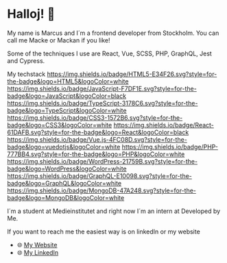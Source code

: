 # Halloj! 👋
My name is Marcus and I´m a frontend developer from Stockholm. You can call me Macke or Mackan if you like!

Some of the techniques I use are React, Vue, SCSS, PHP, GraphQL, Jest and Cypress.


My techstack
https://img.shields.io/badge/HTML5-E34F26.svg?style=for-the-badge&logo=HTML5&logoColor=white
https://img.shields.io/badge/JavaScript-F7DF1E.svg?style=for-the-badge&logo=JavaScript&logoColor=black
https://img.shields.io/badge/TypeScript-3178C6.svg?style=for-the-badge&logo=TypeScript&logoColor=white
https://img.shields.io/badge/CSS3-1572B6.svg?style=for-the-badge&logo=CSS3&logoColor=white
https://img.shields.io/badge/React-61DAFB.svg?style=for-the-badge&logo=React&logoColor=black
https://img.shields.io/badge/Vue.js-4FC08D.svg?style=for-the-badge&logo=vuedotjs&logoColor=white
https://img.shields.io/badge/PHP-777BB4.svg?style=for-the-badge&logo=PHP&logoColor=white
https://img.shields.io/badge/WordPress-21759B.svg?style=for-the-badge&logo=WordPress&logoColor=white
https://img.shields.io/badge/GraphQL-E10098.svg?style=for-the-badge&logo=GraphQL&logoColor=white
https://img.shields.io/badge/MongoDB-47A248.svg?style=for-the-badge&logo=MongoDB&logoColor=white


I´m a student at Medieinstitutet and right now I´m an intern at Developed by Me.

If you want to reach me the easiest way is on linkedIn or my website
- 🌐 [My Website](https://marcusreineck.se/)
- 🌐 [My LinkedIn](www.linkedin.com/in/marcus-reineck)
<!---
MarcusRei/MarcusRei is a ✨ special ✨ repository because its `README.md` (this file) appears on your GitHub profile.
You can click the Preview link to take a look at your changes.
- 👋 Hi, I’m Marcus but you can call me Macke or Mackan!
- 👀 I’m an up & coming frontend developer in Stockholm who likes photography, videogames and 3D art.
- 💪 I know a bit of everyting from HTML, CSS/SCSS, GraphQL, REST API, Jest, Cypress and more.
- 🌱 I’m studying at medieinstitutet and right now I´m off on a internship!
- 📫 You want to get in touch? Write to me here or go to my [website](https://marcusreineck.se/) and send me a message!
--->
